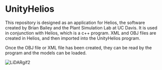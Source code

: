 # UnityHelios

This repository is designed as an application for Helios, the software created by Brian Bailey and the Plant Simulation Lab at UC Davis. It is used in conjunction
with Helios, which is a c++ program. XML and OBJ files are created in Helios, and then imported into the UnityHelios program.

Once the OBJ file or XML file has been created, they can be read by the program and the models can be loaded.


![LiDARgif2](https://user-images.githubusercontent.com/81535423/183904447-25accb71-ebc0-4494-9e9f-c17c3eb020fa.gif)
